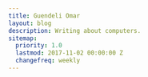 ```yaml
---
title: Guendeli Omar
layout: blog
description: Writing about computers.
sitemap:
  priority: 1.0
  lastmod: 2017-11-02 00:00:00 Z
  changefreq: weekly
---
```


